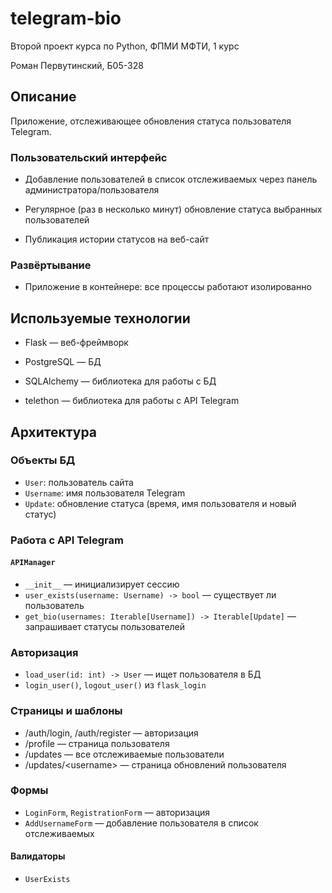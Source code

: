 # telegram-bio

Второй проект курса по Python, ФПМИ МФТИ, 1 курс

Роман Первутинский, Б05-328

## Описание 

Приложение, отслеживающее обновления статуса пользователя Telegram.

### Пользовательский интерфейс

- Добавление пользователей в список отслеживаемых через панель администратора/пользователя

- Регулярное (раз в несколько минут) обновление статуса выбранных пользователей

- Публикация истории статусов на веб-сайт

### Развёртывание

- Приложение в контейнере: все процессы работают изолированно

## Используемые технологии

- Flask &mdash; веб-фреймворк

- PostgreSQL &mdash; БД

- SQLAlchemy &mdash; библиотека для работы с БД

- telethon &mdash; библиотека для работы с API Telegram

## Архитектура

### Объекты БД

- `User`: пользователь сайта
- `Username`: имя пользователя Telegram
- `Update`: обновление статуса (время, имя пользователя и новый статус)

### Работа с API Telegram

#### `APIManager`

- `__init__` &mdash; инициализирует сессию
- `user_exists(username: Username) -> bool` &mdash; существует ли пользователь
- `get_bio(usernames: Iterable[Username]) -> Iterable[Update]` &mdash; запрашивает статусы пользователей

### Авторизация

- `load_user(id: int) -> User` &mdash; ищет пользователя в БД
- `login_user()`, `logout_user()` из `flask_login`

### Страницы и шаблоны

- /auth/login, /auth/register &mdash; авторизация
- /profile &mdash; страница пользователя
- /updates &mdash; все отслеживаемые пользователи
- /updates/\<username> &mdash; страница обновлений пользователя

### Формы

- `LoginForm`, `RegistrationForm` &mdash; авторизация
- `AddUsernameForm` &mdash; добавление пользователя в список отслеживаемых

#### Валидаторы

- `UserExists`